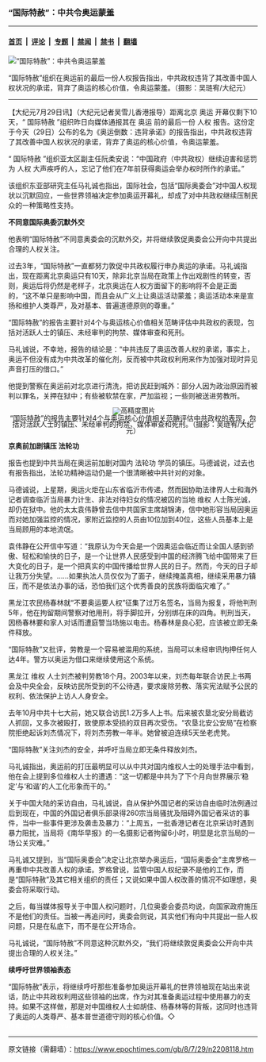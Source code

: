 ### “国际特赦”：中共令奥运蒙羞

---

#### [首页](../../../..?n2208118) &nbsp;|&nbsp; [评论](../../../../../epoch-comment?n2208118) &nbsp;|&nbsp; [专题](../../../../../epoch-special?n2208118) &nbsp;|&nbsp; [禁闻](../../../../../epoch-news?n2208118) &nbsp;|&nbsp; [禁书](../../../../../books?n2208118) &nbsp;|&nbsp; [翻墙](https://github.com/gfw-breaker/nogfw/blob/master/README.md?n2208118)


<div><img alt="“国际特赦”：中共令奥运蒙羞" class="attachment-djy_600_400 size-djy_600_400 wp-post-image" src="https://i.epochtimes.com/assets/uploads/2008/07/807281638501366-600x400.jpg"/>
<div class="caption">
 <p>
  “国际特赦”组织在奥运前的最后一份人权报告指出，中共政权违背了其改善中国人权状况的承诺，背弃了奥运的核心价值，令奥运蒙羞。（摄影：吴琏宥/大纪元）
 </p>
</div></div><hr/><div class="post_content" id="artbody" itemprop="articleBody">
 <!-- article content begin -->
 <p>
  【大纪元7月29日讯】（大纪元记者吴雪儿香港报导）距离北京
  <ok href="https://www.epochtimes.com/gb/tag/%E5%A5%A5%E8%BF%90.html">
   奥运
  </ok>
  开幕仅剩下10天，“
  <ok href="https://www.epochtimes.com/gb/tag/%E5%9B%BD%E9%99%85%E7%89%B9%E8%B5%A6.html">
   国际特赦
  </ok>
  ”组织昨日向媒体通报其在
  <ok href="https://www.epochtimes.com/gb/tag/%E5%A5%A5%E8%BF%90.html">
   奥运
  </ok>
  前的最后一份
  <ok href="https://www.epochtimes.com/gb/tag/%E4%BA%BA%E6%9D%83.html">
   人权
  </ok>
  报告。这份定于今天（29日）公布的名为《奥运倒数：违背承诺》的报告指出，中共政权违背了其改善中国人权状况的承诺，背弃了奥运的核心价值，令奥运蒙羞。
 </p>
 <p>
  “
  <ok href="https://www.epochtimes.com/gb/tag/%E5%9B%BD%E9%99%85%E7%89%B9%E8%B5%A6.html">
   国际特赦
  </ok>
  ”组织亚太区副主任阮柔安说：“中国政府（中共政权）继续迫害和惩罚为
  <ok href="https://www.epochtimes.com/gb/tag/%E4%BA%BA%E6%9D%83.html">
   人权
  </ok>
  大声疾呼的人，忘记了他们在7年前获得奥运会举办权时所作的承诺。”
 </p>
 <p>
  该组织东亚部研究主任马礼诚也指出，国际社会，包括“国际奥委会”对中国人权现状以沉默回应，一些世界领袖决定参加奥运开幕礼，却成了对中共政权继续压制民众的一种策略性支持。
 </p>
 <p>
  <b>
   不同意国际奥委沉默外交
  </b>
 </p>
 <p>
  他表明“国际特赦”不同意奥委会的沉默外交，并将继续敦促奥委会公开向中共提出合理的人权关注。
 </p>
 <p>
  过去3年，“国际特赦”一直都努力敦促中共政权履行申办奥运的承诺。马礼诚指出，现在距离北京奥运只有10天，除非北京当局在政策上作出戏剧性的转变，否则，奥运后将仍然是老样子，北京奥运在人权方面留下的影响将不会是正面的，“这不单只是影响中国，而且会从广义上让奥运活动蒙羞；奥运活动本来是宣扬和维护人类尊严，及对基本、普遍道德原则的尊重。”
 </p>
 <p>
  “国际特赦”的报告主要针对4个与奥运核心价值相关范畴评估中共政权的表现，包括对活跃人士的镇压、未经审判的拘禁、媒体审查和死刑。
 </p>
 <p>
  马礼诚说，不幸地，报告的结论是：“中共违反了奥运改善人权的承诺，事实上，奥运不但没有成为中共改革的催化剂，反而被中共政权利用来作为加强对现时异见声音打压的借口。”
 </p>
 <p>
  他提到警察在奥运前对北京进行清洗，把访民赶到城外：部分人因为政治原因而被判以罪名，关押在狱中；有些被软禁在家，严加监视；一些则被送进劳教所。
 </p>
 <p>
  <!--image v 1.0-->
 </p>
 <div style="line-height: 90%; text-align: center;">
  <ok href=" https://i.epochtimes.com/assets/uploads/2008/08/807281638511366-600x400.jpg" rel="noreferrer noopener" target="_blank">
   <img alt="" class="size-large wp-image-7354420" src="https://i.epochtimes.com/assets/uploads/2008/08/807281638511366-600x400.jpg" title=""/>
  </ok>
  <img alt="高精度图片" border="0" src="//www.epochtimes.com/images/highRes.jpg"/>
  <br/>
  <span class="bn12">
   “国际特赦”的报告主要针对4个与奥运核心价值相关范畴评估中共政权的表现，包括对活跃人士的镇压、未经审判的拘禁、媒体审查和死刑。（摄影：吴琏宥/大纪元）
  </span>
 </div>
 <p>
  <!-- -->
 </p>
 <p>
  <b>
   京奥前加剧镇压
   <ok href="https://www.epochtimes.com/gb/tag/%E6%B3%95%E8%BD%AE%E5%8A%9F.html">
    法轮功
   </ok>
  </b>
 </p>
 <p>
  报告也提到中共当局在奥运前加剧对国内
  <ok href="https://www.epochtimes.com/gb/tag/%E6%B3%95%E8%BD%AE%E5%8A%9F.html">
   法轮功
  </ok>
  学员的镇压。马德诚说，过去也有报告指出，法轮功精神运动仍是一个很清晰被中共针对的对象。
 </p>
 <p>
  马德诚说，上星期，奥运火炬在山东省临沂市传递，然而因协助法律界人士和海外记者调查临沂当局暴力计生、非法对待妇女的情况被囚的当地
  <ok href="https://www.epochtimes.com/gb/tag/%E7%BB%B4%E6%9D%83.html">
   维权
  </ok>
  人士陈光诚，却仍在狱中。他的太太袁伟静曾去信中共国家主席胡锦涛，信中她形容当局因奥运而对她加强监控的情况，家附近监控的人员由10位加到40位，这些人员基本上是当局顾用的本地流氓。
 </p>
 <p>
  袁伟静在公开信中写道：“我原认为今天会是一个因奥运会临近而让全国人感到骄傲、轻松和愉快的日子，是一个让世界人民感受到中国的经济腾飞给中国带来了巨大变化的日子，是一个把真实的中国传播给世界人民的日子。然而，今天的日子却让我万分失望。……如果执法人员仅仅为了面子，继续掩盖真相，继续采用暴力镇压，而不是依法办事的话，恐怕我们这个优秀善良的民族将面临灾难了。”
 </p>
 <p>
  黑龙江农民杨春林就“不要奥运要人权”征集了过万名签名，当局为报复，将他判刑5年，他在拘留期间警察对他用刑，将手脚拉开，分别绑在床的四角。判刑当天，因杨春林要和家人对话而遭庭警当场施以电击。杨春林是良心犯，应该被立即无条件释放。
 </p>
 <p>
  “国际特赦”又批评，劳教是一个容易被滥用的系统，当局可以未经审讯拘押任何人达4年。警方以奥运为借口来继续使用这个系统。
 </p>
 <p>
  黑龙江
  <ok href="https://www.epochtimes.com/gb/tag/%E7%BB%B4%E6%9D%83.html">
   维权
  </ok>
  人士刘杰被判劳教18个月。2003年以来，刘杰每年联合访民上书两会及中央全会，反映访民所受到的不公待遇，要求废除劳教、落实宪法赋予公民的权利、依法保护上访人人身安全。
 </p>
 <p>
  去年10月中共十七大前，她又联合访民1.2万多人上书。后来被农垦北安分局截访人抓回，又多次被殴打，致使原本受损的双目再次受伤。“农垦北安公安局”在检察院拒绝起诉刘杰情况下，将刘杰劳教一年半。她曾被迫连续5天坐老虎凳。
 </p>
 <p>
  “国际特赦”关注刘杰的安全，并呼吁当局立即无条件释放刘杰。
 </p>
 <p>
  马礼诚指出，奥运前的打压最明显可以从中共对国内维权人士的处理手法中看到，他在会上提到多位维权人士的遭遇：“这一切都是中共为了下个月向世界展示‘稳定’与‘和谐’的人工化形象而干的。”
 </p>
 <p>
  关于中国大陆的采访自由，马礼诚说，自从保护外国记者的采访自由临时法例通过后到现在，中国的外国记者俱乐部录得260宗当局骚扰及阻碍外国记者采访的事件，当中一些事件更涉及袭击及暴力：“上周五，一批香港记者在北京采访时遇到暴力阻扰，当局将《南华早报》的一名摄影记者拘留6小时，明显是北京当局的一场公关灾难。”
 </p>
 <p>
  马礼诚又提到，当“国际奥委会”决定让北京举办奥运后，“国际奥委会”主席罗格一再重申中共改善人权的承诺。罗格曾说，监管中国人权纪录不是他的工作，而是“国际特赦”及其它相关组织的责任；又说如果中国人权改善的情况不如理想，奥委会将采取行动。
 </p>
 <p>
  之后，每当媒体报导关于中国人权问题时，几位奥委会委员均说，向国家政府施压不是他们的责任。当被一再追问时，奥委会则说，其实他们有向中共提出一些人权问题，只是在私底下，而不是在公开场合。
 </p>
 <p>
  马礼诚说，“国际特赦”不同意这种沉默外交，“我们将继续敦促奥委会公开向中共提出合理的人权关注。”
 </p>
 <p>
  <b>
   续呼吁世界领袖表态
  </b>
 </p>
 <p>
  “国际特赦”表示，将继续呼吁那些准备参加奥运开幕礼的世界领袖现在站出来说话，防止中共政权利用这些领袖的出席，作为对其准备奥运过程中使用暴力的支持。如果不这样做，那是对中国维权人士如胡佳、杨春林等的背叛，这同时也违背了奥运的人类尊严、基本普世道德守则的核心价值。◇
  <font color="#ffffff">
   (http://www.dajiyuan.com)
  </font>
 </p>
 <!-- article content end -->
 <div id="below_article_ad">
 </div>
</div>


---

原文链接（需翻墙）：https://www.epochtimes.com/gb/8/7/29/n2208118.htm